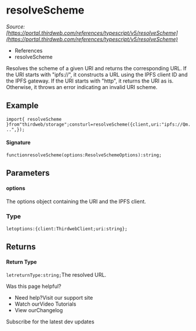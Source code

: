 # resolveScheme

*Source: [https://portal.thirdweb.com/references/typescript/v5/resolveScheme](https://portal.thirdweb.com/references/typescript/v5/resolveScheme)*

* References
* resolveScheme

Resolves the scheme of a given URI and returns the corresponding URL.
If the URI starts with "ipfs://", it constructs a URL using the IPFS client ID and the IPFS gateway.
If the URI starts with "http", it returns the URI as is.
Otherwise, it throws an error indicating an invalid URI scheme.

## Example

`import{ resolveScheme }from"thirdweb/storage";consturl=resolveScheme({client,uri:"ipfs://Qm...",});`
#### Signature

`functionresolveScheme(options:ResolveSchemeOptions):string;`
## Parameters

#### options

The options object containing the URI and the IPFS client.

### Type

`letoptions:{client:ThirdwebClient;uri:string};`
## Returns

#### Return Type

`letreturnType:string;`The resolved URL.

Was this page helpful?

* Need help?Visit our support site
* Watch ourVideo Tutorials
* View ourChangelog

Subscribe for the latest dev updates

